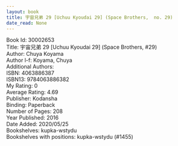 ```yaml
---
layout: book
title: 宇宙兄弟 29 [Uchuu Kyoudai 29] (Space Brothers,  no. 29)
date_read: None
---
```


Book Id: 30002653<br />
Title: 宇宙兄弟 29 [Uchuu Kyoudai 29] (Space Brothers, #29)<br />
Author: Chuya Koyama<br />
Author l-f: Koyama, Chuya<br />
Additional Authors: <br />
ISBN: 4063886387<br />
ISBN13: 9784063886382<br />
My Rating: 0<br />
Average Rating: 4.69<br />
Publisher: Kodansha<br />
Binding: Paperback<br />
Number of Pages: 208<br />
Year Published: 2016<br />
Date Added: 2020/05/25<br />
Bookshelves: kupka-wstydu<br />
Bookshelves with positions: kupka-wstydu (#1455)<br />

